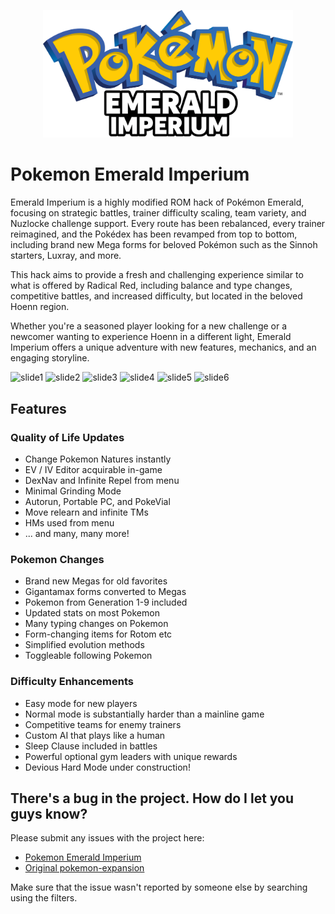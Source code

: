 <p align="center"><img src="emerald_imperium_text_logo.png" width="400"></p>

# Pokemon Emerald Imperium
Emerald Imperium is a highly modified ROM hack of Pokémon Emerald, focusing on strategic battles, trainer difficulty scaling, team variety, and Nuzlocke challenge support. Every route has been rebalanced, every trainer reimagined, and the Pokédex has been revamped from top to bottom, including brand new Mega forms for beloved Pokémon such as the Sinnoh starters, Luxray, and more.

This hack aims to provide a fresh and challenging experience similar to what is offered by Radical Red, including balance and type changes, competitive battles, and increased difficulty, but located in the beloved Hoenn region.

Whether you're a seasoned player looking for a new challenge or a newcomer wanting to experience Hoenn in a different light, Emerald Imperium offers a unique adventure with new features, mechanics, and an engaging storyline.

![slide1](https://github.com/user-attachments/assets/3eb45430-b3f6-4729-980b-2ed668693733)
![slide2](https://github.com/user-attachments/assets/62c546e8-e3e7-4f73-9fb2-c961eb925291)
![slide3](https://github.com/user-attachments/assets/be11dba0-7914-4ff6-9f9e-035b58a55d15)
![slide4](https://github.com/user-attachments/assets/98cd02d8-3a89-48b2-8132-9ec0fd5301b1)
![slide5](https://github.com/user-attachments/assets/6362bb67-7ecb-42b2-8b75-5922073123dd)
![slide6](https://github.com/user-attachments/assets/bb4245f4-1da9-47e4-8edf-c8acd1f9ac02)

## Features

### Quality of Life Updates
- Change Pokemon Natures instantly
- EV / IV Editor acquirable in-game
- DexNav and Infinite Repel from menu
- Minimal Grinding Mode
- Autorun, Portable PC, and PokeVial
- Move relearn and infinite TMs
- HMs used from menu
- ... and many, many more!

### Pokemon Changes
- Brand new Megas for old favorites
- Gigantamax forms converted to Megas
- Pokemon from Generation 1-9 included
- Updated stats on most Pokemon
- Many typing changes on Pokemon
- Form-changing items for Rotom etc
- Simplified evolution methods
- Toggleable following Pokemon

### Difficulty Enhancements
- Easy mode for new players
- Normal mode is substantially harder than a mainline game
- Competitive teams for enemy trainers
- Custom AI that plays like a human
- Sleep Clause included in battles
- Powerful optional gym leaders with unique rewards
- Devious Hard Mode under construction!

## There's a bug in the project. How do I let you guys know?
Please submit any issues with the project here:
- [Pokemon Emerald Imperium](https://github.com/iriv24/pokeemerald-expansion/issues)
- [Original pokemon-expansion](https://github.com/rh-hideout/pokeemerald-expansion/issues)

Make sure that the issue wasn't reported by someone else by searching using the filters.
